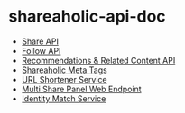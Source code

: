 shareaholic-api-doc
===================

* [Share API](https://github.com/shareaholic/shareaholic-api-docs/blob/master/api_share.md)
* [Follow API](https://github.com/shareaholic/shareaholic-api-docs/blob/master/api_follow_api.md)
* [Recommendations & Related Content API](https://github.com/shareaholic/shareaholic-api-docs/blob/master/api_recommendations.md)
* [Shareaholic Meta Tags](https://github.com/shareaholic/shareaholic-api-docs/blob/master/shareaholic_meta_tags.md)
* [URL Shortener Service](https://github.com/shareaholic/shareaholic-api-docs/blob/master/api_url_shortener.md)
* [Multi Share Panel Web Endpoint](https://github.com/shareaholic/shareaholic-api-docs/blob/master/web_multisharepanel.md)
* [Identity Match Service](https://github.com/shareaholic/shareaholic-api-docs/blob/master/api_id_sync.md)

